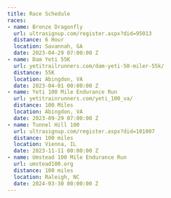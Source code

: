```yaml
---
title: Race Schedule
races:
- name: Bronze Dragonfly
  url: ultrasignup.com/register.aspx?did=95013
  distance: 6 Hour
  location: Savannah, GA
  date: 2023-04-29 07:00:00 Z
- name: Dam Yeti 55K
  url: yetitrailrunners.com/dam-yeti-50-miler-55k/
  distance: 55K
  location: Abingdon, VA
  date: 2023-04-01 00:00:00 Z
- name: Yeti 100 Mile Endurance Run
  url: yetitrainrunners.com/yeti_100_va/
  distance: 100 Miles
  location: Abingdon, VA
  date: 2023-09-29 07:00:00 Z
- name: Tunnel Hill 100
  url: ultrasignup.com/register.aspx?did=101007
  distance: 100 miles
  location: Vienna, IL
  date: 2023-11-11 00:00:00 Z
- name: Umstead 100 Mile Endurance Run
  url: umstead100.org
  distance: 100 miles
  location: Raleigh, NC
  date: 2024-03-30 00:00:00 Z
---
```


